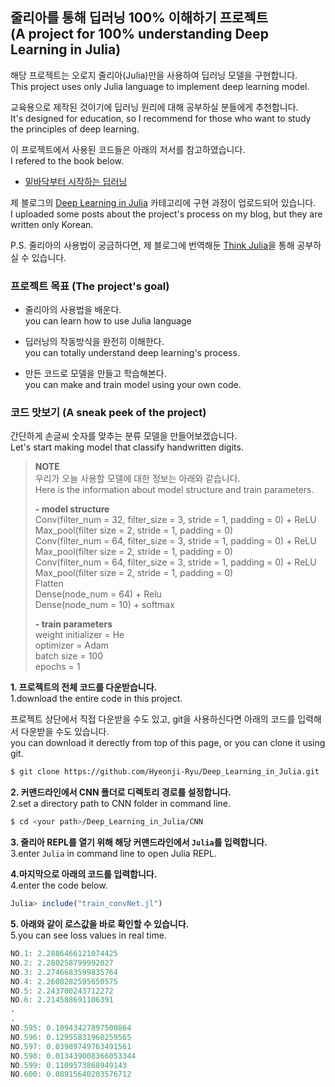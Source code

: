 ## 줄리아를 통해 딥러닝 100% 이해하기 프로젝트<br/>(A project for 100% understanding Deep Learning in Julia)

해당 프로젝트는 오로지 줄리아(Julia)만을 사용하여 딥러닝 모델을 구현합니다.  
This project uses only Julia language to implement deep learning model.

교육용으로 제작된 것이기에 딥러닝 원리에 대해 공부하실 분들에게 추천합니다.  
It's designed for education, so I recommend for those who want to study the principles of deep learning.

이 프로젝트에서 사용된 코드들은 아래의 저서를 참고하였습니다.  
I refered to the book below.

- [밑바닥부터 시작하는 딥러닝](https://www.hanbit.co.kr/store/books/look.php?p_code=B8475831198)

제 블로그의 [Deep Learning in Julia](https://hyeonji-ryu.github.io/categories/Deep-learning-in-Julia/) 카테고리에 구현 과정이 업로드되어 있습니다.  
I uploaded some posts about the project's process on my blog, but they are written only Korean.

P.S. 줄리아의 사용법이 궁금하다면, 제 블로그에 번역해둔 [Think Julia](https://hyeonji-ryu.github.io/categories/Think-Julia/)을 통해 공부하실 수 있습니다.

### 프로젝트 목표 (The project's goal)

- 줄리아의 사용법을 배운다.  
  you can learn how to use Julia language
  
- 딥러닝의 작동방식을 완전히 이해한다.  
  you can totally understand deep learning's process.
  
- 만든 코드로 모델을 만들고 학습해본다.  
  you can make and train model using your own code.

### 코드 맛보기 (A sneak peek of the project)

간단하게 손글씨 숫자를 맞추는 분류 모델을 만들어보겠습니다.   
Let's start making model that classify handwritten digits. 

>**NOTE**  
>우리가 오늘 사용할 모델에 대한 정보는 아래와 같습니다.  
>Here is the information about model structure and train parameters.
>
>**- model structure**  
>Conv(filter_num = 32, filter_size = 3, stride = 1, padding = 0) + ReLU  
>Max_pool(filter size = 2, stride = 1, padding = 0)  
>Conv(filter_num = 64, filter_size = 3, stride = 1, padding = 0) + ReLU  
>Max_pool(filter size = 2, stride = 1, padding = 0)  
>Conv(filter_num = 64, filter_size = 3, stride = 1, padding = 0) + ReLU  
>Max_pool(filter size = 2, stride = 1, padding = 0)  
>Flatten  
>Dense(node_num = 64) + Relu  
>Dense(node_num = 10) + softmax 
>
>**- train parameters**  
>weight initializer = He   
>optimizer = Adam  
>batch size = 100  
>epochs = 1 

**1. 프로젝트의 전체 코드를 다운받습니다.**  
1.download the entire code in this project. 

프로젝트 상단에서 직접 다운받을 수도 있고, git을 사용하신다면 아래의 코드를 입력해서 다운받을 수도 있습니다.  
you can download it derectly from top of this page, or you can clone it using git. 

```bash
$ git clone https://github.com/Hyeonji-Ryu/Deep_Learning_in_Julia.git
```

**2. 커맨드라인에서 CNN 폴더로 디렉토리 경로를 설정합니다.**  
2.set a directory path to CNN folder in command line.

```bash
$ cd <your path>/Deep_Learning_in_Julia/CNN
```

**3. 줄리아 REPL를 열기 위해 해당 커맨드라인에서 `Julia`를 입력합니다.**  
3.enter `Julia` in command line to open Julia REPL.

**4.마지막으로 아래의 코드를 입력합니다.**  
4.enter the code below.

```Julia
Julia> include("train_convNet.jl")
``` 

**5. 아래와 같이 로스값을 바로 확인할 수 있습니다.**  
5.you can see loss values in real time.

```Julia
NO.1: 2.2886466121074425
NO.2: 2.280258799992027
NO.3: 2.2746683599835764
NO.4: 2.2608282595650575
NO.5: 2.243700243712272
NO.6: 2.214588691106391
.
.
NO.595: 0.10943427897500864
NO.596: 0.12955831960259565
NO.597: 0.03989749763491561
NO.598: 0.013439008366053344
NO.599: 0.1109573868949143
NO.600: 0.08915640203576712
```
